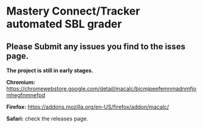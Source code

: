 # Mastery Connect/Tracker automated SBL grader

## Please Submit any issues you find to the isses page.

**The project is still in early stages.**

**Chromium:** https://chromewebstore.google.com/detail/macalc/bjcmjpeefemnmadnmfjomhegfnmnefpd

**Firefox:** https://addons.mozilla.org/en-US/firefox/addon/macalc/

**Safari:** check the releases page.
